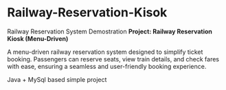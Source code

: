 # Railway-Reservation-Kisok
Railway Reservation System Demostration
**Project: Railway Reservation Kiosk (Menu-Driven)**

A menu-driven railway reservation system designed to simplify ticket booking. Passengers can reserve seats, view train details, and check fares with ease, ensuring a seamless and user-friendly booking experience.


Java + MySql  based simple project
